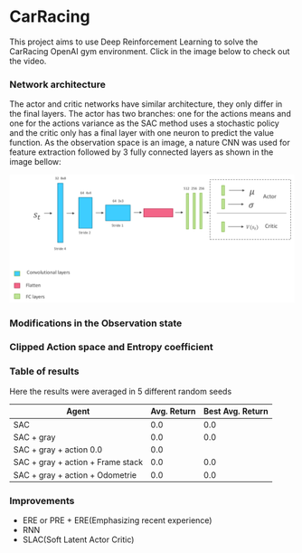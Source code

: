 # CarRacing
This project aims to use Deep Reinforcement Learning to solve the CarRacing OpenAI gym environment. Click in the image below to check out the video.

### Network architecture
The actor and critic networks have similar architecture, they only differ in the final layers. The actor has two branches: one for the actions means and one for the actions variance as the SAC method uses a stochastic policy and the critic only has a final layer with one neuron to predict the value function. As the observation space is an image, a nature CNN was used for feature extraction followed by 3 fully connected layers as shown in the image bellow:<br/>

<p align="center">
<img src="https://github.com/cfcv/CarRacing/blob/master/images/network_architecture.png">
</p>

### Modifications in the Observation state

### Clipped Action space and Entropy coefficient

### Table of results
Here the results were averaged in 5 different random seeds

Agent | Avg. Return | Best Avg. Return
------------ | ------------- | ------------- 
SAC | 0.0 | 0.0
SAC + gray | 0.0 | 0.0
SAC + gray + action 0.0 | 0.0
SAC + gray + action + Frame stack | 0.0 | 0.0
SAC + gray + action + Odometrie | 0.0 | 0.0

### Improvements

* ERE or PRE + ERE(Emphasizing recent experience)
* RNN
* SLAC(Soft Latent Actor Critic)
